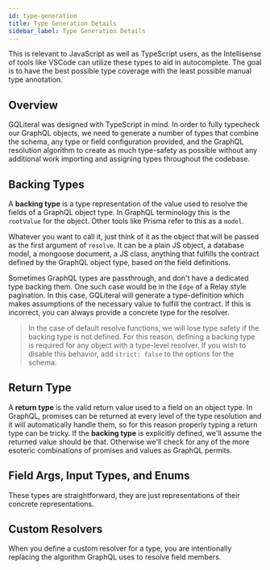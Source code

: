 ```yaml
---
id: type-generation
title: Type Generation Details
sidebar_label: Type Generation Details
---
```


This is relevant to JavaScript as well as TypeScript users, as the Intellisense of tools like VSCode can utilize these types to aid in autocomplete. The goal is to have the best possible type coverage with the least possible manual type annotation.

## Overview

GQLiteral was designed with TypeScript in mind. In order to fully typecheck our GraphQL objects, we need to generate a number of types that combine the schema, any type or field configuration provided, and the GraphQL resolution algorithm to create as much type-safety as possible without any additional work importing and assigning types throughout the codebase.

## Backing Types

A **backing type** is a type representation of the value used to resolve the fields of a GraphQL object type. In GraphQL terminology this is the `rootValue` for the object. Other tools like Prisma refer to this as a `model`.

Whatever you want to call it, just think of it as the object that will be passed as the first argument of `resolve`. It can be a plain JS object, a database model, a mongoose document, a JS class, anything that fulfills the contract defined by the GraphQL object type, based on
the field definitions.

Sometimes GraphQL types are passthrough, and don't have a dedicated type backing them. One such case would be in the `Edge` of a Relay style pagination. In this case, GQLiteral will generate a type-definition which makes assumptions of the necessary value to fulfill the contract. If this is incorrect, you can always provide a concrete type for the resolver.

> In the case of default resolve functions, we will lose type safety if the
> backing type is not defined. For this reason, defining a backing type is required
> for any object with a type-level resolver. If you wish to disable this behavior,
> add `strict: false` to the options for the schema.

## Return Type

A **return type** is the valid return value used to a field on an object type. In GraphQL, promises can be returned at every level of the type resolution and it will automatically handle them, so for this reason properly typing a return type can be tricky. If the **backing type** is explicitly defined, we'll assume the returned value should be that. Otherwise we'll check for any of the more esoteric combinations of promises and values as GraphQL permits.

## Field Args, Input Types, and Enums

These types are straightforward, they are just representations of their concrete representations.

## Custom Resolvers

When you define a custom resolver for a type, you are intentionally replacing the algorithm GraphQL uses to resolve field members.
